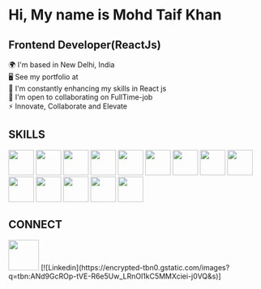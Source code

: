 
# Hi, My name is Mohd Taif Khan  

## Frontend Developer(ReactJs)

🌍  I'm based in New Delhi, India  
🖥️  See my portfolio at  
🧠  I'm constantly enhancing my skills in React js  
🤝  I'm open to collaborating on FullTime-job  
⚡  Innovate, Collaborate and Elevate

## SKILLS
<div>
  <img src="https://externlabs.com/blogs/wp-content/uploads/2021/10/what-is-react-1024x724.png" width="50" height="50"/>  
  <img src="https://encrypted-tbn0.gstatic.com/images?q=tbn:ANd9GcRahlSejzDGSgwThwRuvVZyYCQZ2NuzPFo8Pw&s" width="50" height="50"/>  
  <img src="https://encrypted-tbn0.gstatic.com/images?q=tbn:ANd9GcSfkMYb955fj7IRiw-8g6gmn5GoZzKni1Kv8g&s" width="50" height="50"/>  
  <img src="https://miro.medium.com/v2/resize:fit:500/1*tOI6UC5EaS2fPItCesI-AQ.png" width="50" height="50"/>  
  <img src="https://avatars.githubusercontent.com/u/18133?s=280&v=4" width="50" height="50"/>  
  <img src="https://encrypted-tbn0.gstatic.com/images?q=tbn:ANd9GcSbqj9Ii13d6hx5a9kyLnC5A8A96LDSaSZv_w&s" width="50" height="50"/>  
  <img src="https://encrypted-tbn0.gstatic.com/images?q=tbn:ANd9GcSIFiPWJcOeAPqj7PVWkedswcs2DpFPN5ek4g&s" width="50" height="50"/>  
  <img src="https://visual-regresion-testing.firebaseapp.com/parceljs.c11a4bd0.png" width="50" height="50"/>
  <img src="https://miro.medium.com/v2/resize:fit:600/1*N8qmsSNp1KaFneI1-FB3fw.png" width="50" height="50"/>
  <img src="https://strapi.dhiwise.com/uploads/react_testing_libraries_and_tools_of_2022_4_0497c85e98.png" width="50" height="50"/>
  <img src="https://iconape.com/wp-content/files/ez/353342/png/javascript-logo.png" width="50" height="50"/>  
  <img src="https://upload.wikimedia.org/wikipedia/commons/thumb/4/4f/Microsoft_Office_2013-2019_logo_and_wordmark.svg/2560px-Microsoft_Office_2013-2019_logo_and_wordmark.svg.png" width="50" height="50"/>
  <img src="https://upload.wikimedia.org/wikipedia/commons/d/de/HTML5_oval_logo.png" width="50" height="50"/>  
  <img src="https://encrypted-tbn0.gstatic.com/images?q=tbn:ANd9GcTo6sjz_QEFa69ZH-GwtS7asI_yQjaKSIwgIw&s" width="50" height="50"/>
</div>

## CONNECT

 <img src="" width="60" height="60"/>  
[![Linkedin](https://encrypted-tbn0.gstatic.com/images?q=tbn:ANd9GcROp-tVE-R6e5Uw_LRnOl1kC5MMXciei-j0VQ&s)]





